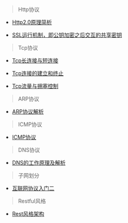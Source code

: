 >Http协议

- [Http2.0原理简析](https://blog.csdn.net/zhuyiquan/article/details/69257126)

- [SSL运行机制，即公钥加密之后交互的共享密钥](http://www.ruanyifeng.com/blog/2014/02/ssl_tls.html)

>Tcp协议

- [Tcp长连接与短连接](https://www.cnblogs.com/pangguoping/p/5571422.html)

- [Tcp连接的建立和终止](https://www.jianshu.com/p/572b7fc5a0f1)

- [Tcp流量与拥塞控制](https://www.jianshu.com/p/5891211114ca)

>ARP协议

- [ARP协议解析](https://www.jianshu.com/p/48e517a28fcb)

>ICMP协议

- [ICMP协议](https://www.jianshu.com/p/c3be170c948d)

>DNS协议

- [DNS的工作原理及解析](http://www.cnblogs.com/wanghuaijun/p/6213661.html)

>子网划分

- [互联网协议入门二](http://www.ruanyifeng.com/blog/2012/06/internet_protocol_suite_part_ii.html)

>Restful风格

- [Rest风格架构](http://www.ruanyifeng.com/blog/2011/09/restful.html)



